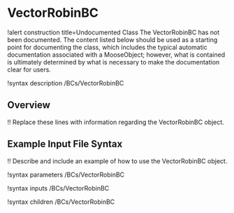 # VectorRobinBC

!alert construction title=Undocumented Class
The VectorRobinBC has not been documented. The content listed below should be used as a starting point for
documenting the class, which includes the typical automatic documentation associated with a
MooseObject; however, what is contained is ultimately determined by what is necessary to make the
documentation clear for users.

!syntax description /BCs/VectorRobinBC

## Overview

!! Replace these lines with information regarding the VectorRobinBC object.

## Example Input File Syntax

!! Describe and include an example of how to use the VectorRobinBC object.

!syntax parameters /BCs/VectorRobinBC

!syntax inputs /BCs/VectorRobinBC

!syntax children /BCs/VectorRobinBC
